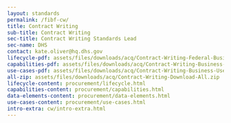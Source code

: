 ```yaml
---
layout: standards
permalink: /fibf-cw/
title: Contract Writing
sub-title: Contract Writing
sec-title: Contract Writing Standards Lead
sec-name: DHS
contact: kate.oliver@hq.dhs.gov
lifecycle-pdf: assets/files/downloads/acq/Contract-Writing-Federal-Business-Lifecycle.xlsx
capabilities-pdf: assets/files/downloads/acq/Contract-Writing-Business-Capabilities.xlsx
use-cases-pdf: assets/files/downloads/acq/Contract-Writing-Business-Use-Cases.zip
all-zip: assets/files/downloads/acq/Contract-Writing-Download-All.zip
lifecycle-content: procurement/lifecycle.html
capabilities-content: procurement/capabilities.html
data-elements-content: procurement/data-elements.html
use-cases-content: procurement/use-cases.html
intro-extra: cw/intro-extra.html
---
```

